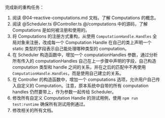完成新的重构任务：
1. 阅读 @04-reactive-computations.md 文档，了解 Computations 的概念。
2. 阅读 @Scheduler.ts @Controller.ts @/computations 中的源码，了解 Computations 是如何被注册和使用的。
3. 将 Computations 的注册方式重构，从使用 `ComputationHandle.Handles` 全局对象来注册，改成每一个 Computation Handle 在自己的类上声明一个 static 类型的字段表示自己能处理哪种类型的 computation。
4. 在 Scheduler 构造函数中，增加一个 computationHandles 参数，通过分析所有传入的 computationHandles 自己在上一步骤中声明的字段，自己构造 computation 类型和 handle 之间的关系，并在之后的匹配中不再使用 `ComputationHandle.Handles`，而是使用自己建立的关系。
5. 在 Controller 的构造函数中，增加一个 computations 选项，允许用户自己传入自定义的 Computation。注意，原本系统中自带的所有 computation handles 仍然要带上，作为参数一起传给 Scheduler。
6. 修改所有自定义 Computation Handle 的测试用例，使用 `npm run test:runtime` 确保所有测试用例通过。
7. 修改相关的所有文档。